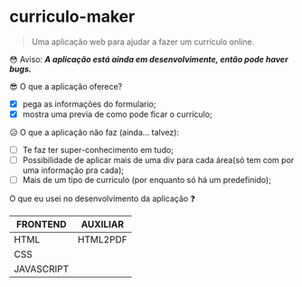 # curriculo-maker

>Uma aplicação web para ajudar a fazer um currículo online.

:flushed: Aviso:
**_A aplicação está ainda em desenvolvimente, então pode haver bugs._**

:sunglasses: O que a aplicação oferece?

- [x] pega as informações do formulario;<br>
- [x] mostra uma previa de como pode ficar o currículo;<br>

:disappointed_relieved: O que a aplicação não faz (ainda... talvez):

- [ ] Te faz ter super-conhecimento em tudo;<br>
- [ ] Possibilidade de aplicar mais de uma div para cada área(só tem com por uma informação pra cada);<br>
- [ ] Mais de um tipo de curriculo (por enquanto só há um predefinido);

O que eu usei no desenvolvimento da aplicação :question:

| FRONTEND| AUXILIAR |
|---------|----------|
|  HTML   | HTML2PDF |
|  CSS    |          |
|JAVASCRIPT|         |
